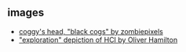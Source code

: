 
## images ##
* [coggy's head, "black cogs" by zombiepixels](http://zombiepixels.deviantart.com/art/Black-Cogs-77971837)
* ["exploration" depiction of HCI by Oliver Hamilton](http://olivercommsandemp.blogspot.com)